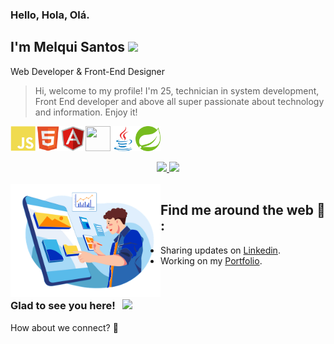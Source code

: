 
### Hello, Hola, Olá.

## I'm Melqui Santos <img src="https://media.giphy.com/media/hvRJCLFzcasrR4ia7z/giphy.gif" width="25px">
Web Developer & Front-End Designer
        
> Hi, welcome to my profile! I\'m 25, technician in system development,<br>
Front End developer and above all super passionate about technology and
information. Enjoy it!

<div style="display: flex;">
<img src="https://raw.githubusercontent.com/devicons/devicon/master/icons/javascript/javascript-plain.svg" style="width: 40px; height: 40px">
<img src="https://raw.githubusercontent.com/devicons/devicon/master/icons/html5/html5-original.svg" width="40" style="width: 40px; height: 40px">
<img src="https://raw.githubusercontent.com/devicons/devicon/master/icons/angularjs/angularjs-original.svg" style="width: 40px; height: 40px">
<img src="https://cdn.jsdelivr.net/gh/devicons/devicon/icons/bootstrap/bootstrap-original.svg" width="40" style="width: 40px; height: 40px">
<img src="https://github.com/devicons/devicon/blob/master/icons/java/java-original.svg" width="40" style="width: 40px; height: 40px">
<img src="https://github.com/devicons/devicon/blob/master/icons/spring/spring-original.svg" width="40" style="width: 40px; height: 40px"><br>
</div><br>
        
<div align="center">
 
<a href="https://github.com/MelqSantos">
  <img height="160em" src="https://github-readme-stats.vercel.app/api?username=MelqSantos&show_icons=true&theme=ayu-mirage&include_all_commits=true&count_private=true"/>
  <img height="160em" src="https://github-readme-stats.vercel.app/api/top-langs/?username=MelqSantos&layout=compact&langs_count=7&theme=ayu-mirage"/>
</a>
</div><br>

<img src="https://github.com/MelqSantos/MelqSantos/blob/main/assets/frontDev1.png" align="left" width="240" height="180">

<div>
        
## Find me around the web :dart: :
        
- Sharing updates on [Linkedin](https://linkedin.com/in/melquisedec-santos).
- Working on my [Portfolio](https://msportfolio.vercel.app).
</div><br>

### Glad to see you here! &nbsp; ![](https://visitor-badge.glitch.me/badge?page_id=MelqSantos.MelqSantos)
How about we connect? :handshake:


